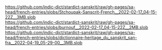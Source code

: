 https://github.com/indic-dict/stardict-sanskrit/raw/gh-pages/sa-head/french-entries/slobs/Stchoupak-Sanscrit-French__2022-02-17_04-15-22Z__3MB.slob  
https://github.com/indic-dict/stardict-sanskrit/raw/gh-pages/sa-head/french-entries/slobs/burnouf__2022-02-17_04-15-22Z__2MB.slob  
https://github.com/indic-dict/stardict-sanskrit/raw/gh-pages/sa-head/french-entries/slobs/dictionnaire-heritage_du_sanskrit_san-fra__2022-04-19_05-29-00__3MB.slob  
